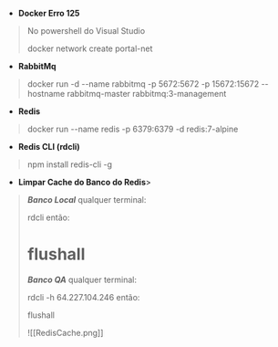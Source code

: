 - **Docker Erro 125**
>No powershell do Visual Studio
>
>	docker network create portal-net

- **RabbitMq**
>	docker run -d --name rabbitmq -p 5672:5672 -p 15672:15672 --hostname rabbitmq-master rabbitmq:3-management

- **Redis**
>	docker run --name redis -p 6379:6379 -d redis:7-alpine

- **Redis CLI (rdcli)**
>	npm install redis-cli -g

- **Limpar Cache do Banco do Redis**>
>***Banco Local***
>qualquer terminal:
>
>	rdcli
>então:
> 
>	flushall
>====================================
>***Banco QA***
>qualquer terminal:
>
>	rdcli -h 64.227.104.246
> então:
> 
>	flushall
>
>![[RedisCache.png]]
